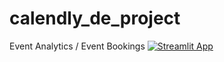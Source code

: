 # calendly_de_project
Event Analytics / Event Bookings
[![Streamlit App](https://static.streamlit.io/badges/streamlit_badge_black_white.svg)](https://calendlydeproject-appyqylkjarclbyan5flhr.streamlit.app/)

